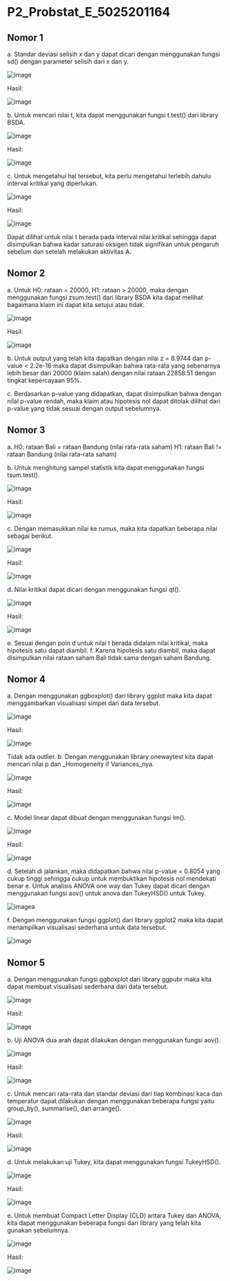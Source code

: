 # P2_Probstat_E_5025201164

## Nomor 1
a. Standar deviasi selisih x dan y dapat dicari dengan menggunakan fungsi sd() dengan parameter selisih dari x dan y.

![image](https://user-images.githubusercontent.com/72655301/170871410-be3e4929-06c9-4e52-a10b-5c3fde598a66.png)

Hasil:

![image](https://user-images.githubusercontent.com/72655301/170871415-d7ea5c39-fa9e-489c-acdd-db8bd110c62c.png)

b. Untuk mencari nilai t, kita dapat menggunakan fungsi t.test() dari library BSDA.

![image](https://user-images.githubusercontent.com/72655301/170871609-c85b3e59-60c4-4b02-a96c-9a0b32b5439f.png)

Hasil:

![image](https://user-images.githubusercontent.com/72655301/170871621-789d1586-1cbf-4121-9499-6867b82bf003.png)

c. Untuk mengetahui hal tersebut, kita perlu mengetahui terlebih dahulu interval kritikal yang diperlukan.

![image](https://user-images.githubusercontent.com/72655301/170875887-be5ced40-9584-470d-bb9b-cf8888979d0b.png)

Hasil:

![image](https://user-images.githubusercontent.com/72655301/170875879-143afc38-58d9-47a8-9ad5-38fa74d5c7f4.png)

Dapat dilihat untuk nilai t berada pada interval nilai kritikal sehingga dapat disimpulkan bahwa kadar saturasi oksigen tidak signifikan untuk pengaruh sebelum dan setelah melakukan aktivitas A.

## Nomor 2
a. Untuk H0: rataan = 20000, H1: rataan > 20000, maka dengan menggunakan fungsi zsum.test() dari library BSDA kita dapat melihat bagaimana klaim ini dapat kita setujui atau tidak. 

![image](https://user-images.githubusercontent.com/72655301/170874921-1650f2ec-30b8-4ef7-b4f5-346b8cee7389.png)

Hasil:

![image](https://user-images.githubusercontent.com/72655301/170874926-63050419-424a-47c4-bb90-9d2247c3ab7f.png)

b. Untuk output yang telah kita dapatkan dengan nilai z = 8.9744 dan p-value < 2.2e-16 maka dapat disimpulkan bahwa rata-rata yang sebenarnya lebih besar dari 20000 (klaim salah) dengan nilai rataan 22858.51 dengan tingkat kepercayaan 95%.

c. Berdasarkan p-value yang didapatkan, dapat disimpulkan bahwa dengan nilai p-value rendah, maka klaim atau hipotesis nol dapat ditolak dilihat dari p-value yang tidak sesuai dengan output sebelumnya.

## Nomor 3
a. H0: rataan Bali = rataan Bandung (nilai rata-rata saham)
   H1: rataan Bali != rataan Bandung (nilai rata-rata saham)

b. Untuk menghitung sampel statistik kita dapat menggunakan fungsi tsum.test().

![image](https://user-images.githubusercontent.com/72655301/170876337-1e2a630c-8458-4548-9edd-e8fbeda5c551.png)

Hasil:

![image](https://user-images.githubusercontent.com/72655301/170876355-4c35327f-a3d4-44e5-a0a0-439ed617215f.png)

c. Dengan memasukkan nilai ke rumus, maka kita dapatkan beberapa nilai sebagai berikut.

![image](https://user-images.githubusercontent.com/72655301/170876449-d7955fd8-08c7-4a5f-87d9-d13553741d7c.png)

Hasil:

![image](https://user-images.githubusercontent.com/72655301/170876460-a0525a83-2b9e-46b7-83d1-c71e72814994.png)

d. Nilai kritikal dapat dicari dengan menggunakan fungsi qt().

![image](https://user-images.githubusercontent.com/72655301/170876526-db8b7ede-e13a-40c8-bcc1-4f0c4cb8ceab.png)

Hasil:

![image](https://user-images.githubusercontent.com/72655301/170876531-cb261134-7d2a-4a47-b185-5f5891da4a67.png)

e. Sesuai dengan poin d untuk nilai t berada didalam nilai kritikal, maka hipotesis satu dapat diambil.
f. Karena hipotesis satu diambil, maka dapat disimpulkan nilai rataan saham Bali tidak sama dengan saham Bandung.

## Nomor 4
a. Dengan menggunakan ggboxplot() dari library ggplot maka kita dapat menggambarkan visualisasi simpel dari data tersebut.

![image](https://user-images.githubusercontent.com/72655301/170876951-e9b6b597-a263-4203-9301-b4a064bd4a82.png)

Hasil:

![image](https://user-images.githubusercontent.com/72655301/170876941-65d722e4-6c13-4ffe-85a7-9ddca7ff98ff.png)

Tidak ada outlier.
b. Dengan menggunakan library onewaytest kita dapat mencari nilai p dan _Homogeneity if Variances_nya.

![image](https://user-images.githubusercontent.com/72655301/170877079-39d55543-91dd-46db-bad4-99b39c292490.png)

Hasil:

![image](https://user-images.githubusercontent.com/72655301/170877093-f33cb76c-179c-4294-bf7d-e6b2caf943e4.png)

c. Model linear dapat dibuat dengan menggunakan fungsi lm().

![image](https://user-images.githubusercontent.com/72655301/170877139-f6c10936-a2d2-4a32-be68-aed6b85a8e70.png)

Hasil:

![image](https://user-images.githubusercontent.com/72655301/170877146-a88f15e1-f7d8-4367-8773-3f3028e37edf.png)

d. Setelah di jalankan, maka didapatkan bahwa nilai p-value = 0.8054 yang cukup tinggi sehingga cukup untuk membuktikan hipotesis nol mendekati benar
e. Untuk analisis ANOVA one way dan Tukey dapat dicari dengan menggunakan fungsi aov() untuk anova dan TukeyHSD() untuk Tukey.

![image](https://user-images.githubusercontent.com/72655301/170877593-6eed41f7-237e-4710-8ba3-8f8f9912cbf6.png)a

f. Dengan menggunakan fungsi ggplot() dari library ggplot2 maka kita dapat menampilkan visualisasi sederhana untuk data tersebut.

![image](https://user-images.githubusercontent.com/72655301/170877883-e49436dc-4d72-484e-b323-a73efe3309ec.png)



## Nomor 5
a. Dengan menggunakan fungsi ggboxplot dari library ggpubr maka kita dapat membuat visualisasi sederhana dari data tersebut.

![image](https://user-images.githubusercontent.com/72655301/170872800-6c089b7f-09cb-4f08-abb2-627dff100c61.png)

Hasil:

![image](https://user-images.githubusercontent.com/72655301/170872789-ffbb2306-d350-4c1d-9e77-0646efa7fd4d.png)

b. Uji ANOVA dua arah dapat dilakukan dengan menggunakan fungsi aov().

![image](https://user-images.githubusercontent.com/72655301/170874116-41d92d78-bd49-4cc5-97a5-2f37a0dacbd2.png)

Hasil:

![image](https://user-images.githubusercontent.com/72655301/170874127-01a5d8be-9ef7-4da6-ae7b-818fb94a8287.png)

c. Untuk mencari rata-rata dan standar deviasi dari tiap kombinasi kaca dan temperatur dapat dilakukan dengan menggunakan beberapa fungsi yaitu group_by(), summarise(), dan arrange().

![image](https://user-images.githubusercontent.com/72655301/170873907-b4b41430-502f-4fd3-96b9-5cc334d6b36d.png)

Hasil: 

![image](https://user-images.githubusercontent.com/72655301/170873921-0789f7db-e3fc-47b0-b6f5-19c51f2957c0.png)

d. Untuk melakukan uji Tukey, kita dapat menggunakan fungsi TukeyHSD().

![image](https://user-images.githubusercontent.com/72655301/170874103-8f980054-89a9-429b-8dd6-97f32ea30961.png)

Hasil:

![image](https://user-images.githubusercontent.com/72655301/170874083-353d110b-092f-4548-827d-222d9729a256.png)

e. Untuk membuat Compact Letter Display (CLD) antara Tukey dan ANOVA, kita dapat menggunakan beberapa fungsi dari library yang telah kita gunakan sebelumnya.

![image](https://user-images.githubusercontent.com/72655301/170874648-b4018760-6cd4-4801-91da-8d882cbc268c.png)

Hasil:

![image](https://user-images.githubusercontent.com/72655301/170874665-9823c564-6eca-4088-9149-7dcc3fff4c72.png)

